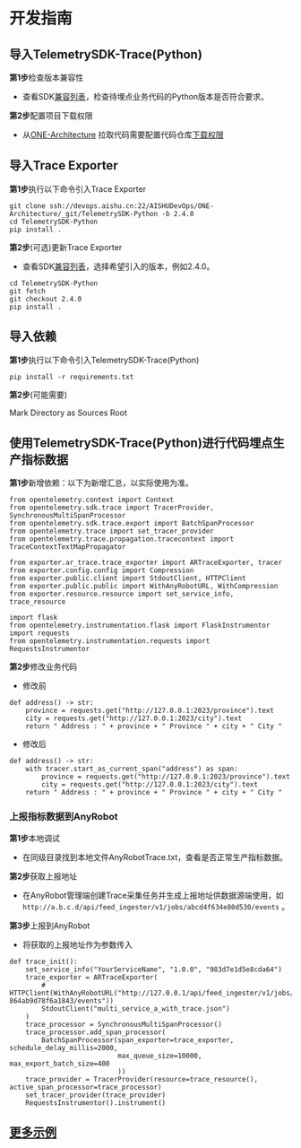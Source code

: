 # 开发指南

## 导入TelemetrySDK-Trace(Python)

**第1步**检查版本兼容性

- 查看SDK[兼容列表](../../../docs/compatibility.md)，检查待埋点业务代码的Python版本是否符合要求。

**第2步**配置项目下载权限

- 从[ONE-Architecture](https://devops.aishu.cn/AISHUDevOps/ONE-Architecture/_git/TelemetrySDK-Python)
  拉取代码需要配置代码仓库[下载权限](https://devops.aishu.cn/AISHUDevOps/AnyRobot/_git/Eyes_Docs?path=/可观测性开发者指南/TelemetrySDK开发者指南/Log/README.md&version=GBdevelop&_a=preview&anchor=sdk2.0-使用参考)

## 导入Trace Exporter

**第1步**执行以下命令引入Trace Exporter

```
git clone ssh://devops.aishu.cn:22/AISHUDevOps/ONE-Architecture/_git/TelemetrySDK-Python -b 2.4.0
cd TelemetrySDK-Python
pip install .
```

**第2步**(可选)更新Trace Exporter

- 查看SDK[兼容列表](../../../docs/compatibility.md)，选择希望引入的版本，例如2.4.0。

```
cd TelemetrySDK-Python
git fetch
git checkout 2.4.0
pip install .
```

## 导入依赖

**第1步**执行以下命令引入TelemetrySDK-Trace(Python)

```
pip install -r requirements.txt
```

**第2步**(可能需要)

Mark Directory as Sources Root

## 使用TelemetrySDK-Trace(Python)进行代码埋点生产指标数据

**第1步**新增依赖：以下为新增汇总，以实际使用为准。

```
from opentelemetry.context import Context
from opentelemetry.sdk.trace import TracerProvider, SynchronousMultiSpanProcessor
from opentelemetry.sdk.trace.export import BatchSpanProcessor
from opentelemetry.trace import set_tracer_provider
from opentelemetry.trace.propagation.tracecontext import TraceContextTextMapPropagator

from exporter.ar_trace.trace_exporter import ARTraceExporter, tracer
from exporter.config.config import Compression
from exporter.public.client import StdoutClient, HTTPClient
from exporter.public.public import WithAnyRobotURL, WithCompression
from exporter.resource.resource import set_service_info, trace_resource

import flask
from opentelemetry.instrumentation.flask import FlaskInstrumentor
import requests
from opentelemetry.instrumentation.requests import RequestsInstrumentor
```

**第2步**修改业务代码

- 修改前

```
def address() -> str:
    province = requests.get("http://127.0.0.1:2023/province").text
    city = requests.get("http://127.0.0.1:2023/city").text
    return " Address : " + province + " Province " + city + " City "
```

- 修改后

```
def address() -> str:
    with tracer.start_as_current_span("address") as span:
        province = requests.get("http://127.0.0.1:2023/province").text
        city = requests.get("http://127.0.0.1:2023/city").text
    return " Address : " + province + " Province " + city + " City "
```

### 上报指标数据到AnyRobot

**第1步**本地调试

- 在同级目录找到本地文件AnyRobotTrace.txt，查看是否正常生产指标数据。

**第2步**获取上报地址

- 在AnyRobot管理端创建Trace采集任务并生成上报地址供数据源端使用，如`http://a.b.c.d/api/feed_ingester/v1/jobs/abcd4f634e80d530/events` 。

**第3步**上报到AnyRobot

- 将获取的上报地址作为参数传入

```
def trace_init():
    set_service_info("YourServiceName", "1.0.0", "983d7e1d5e8cda64")
    trace_exporter = ARTraceExporter(
        # HTTPClient(WithAnyRobotURL("http://127.0.0.1/api/feed_ingester/v1/jobs/job-864ab9d78f6a1843/events"))
        StdoutClient("multi_service_a_with_trace.json")
    )
    trace_processor = SynchronousMultiSpanProcessor()
    trace_processor.add_span_processor(
        BatchSpanProcessor(span_exporter=trace_exporter, schedule_delay_millis=2000,
                           max_queue_size=10000, max_export_batch_size=400
                           ))
    trace_provider = TracerProvider(resource=trace_resource(), active_span_processor=trace_processor)
    set_tracer_provider(trace_provider)
    RequestsInstrumentor().instrument()
```

## [更多示例](https://devops.aishu.cn/AISHUDevOps/ONE-Architecture/_git/TelemetrySDK-Python?path=%2Fexporter%2Far_trace%2Fexamples%2FREADME.md&_a=preview)
